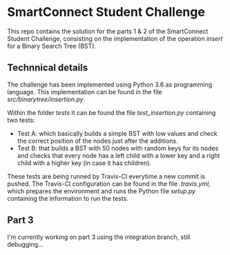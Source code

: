 # SmartConnect Student Challenge
This repo contains the solution for the parts 1 & 2 of the SmartConnect Student Challenge, 
consisting on the implementation of the operation _insert_ for a Binary Search Tree (BST).

## Technnical details
The challenge has been implemented using Python 3.6 as programming language. 
This implementation can be found in the file _src/binarytree/insertion.py_.

Within the folder _tests_ it can be found the file _test_insertion.py_ containing two tests:

- Test A: which basically builds a simple BST with low values 
and check the correct position of the nodes just after the additions.
- Test B: that builds a BST with 50 nodes with random keys for its nodes 
and checks that every node has a left child with a lower key and 
a right child with a higher key (in case it has children).

These tests are being runned by Travis-CI everytime a new commit is pushed. The Travis-CI configuration can be found in the file _.travis.yml_, 
which prepares the environment and runs the Python file _setup.py_ 
containing the information to run the tests.

## Part 3

I'm currently working on part 3 using the integration branch, still debugging...
